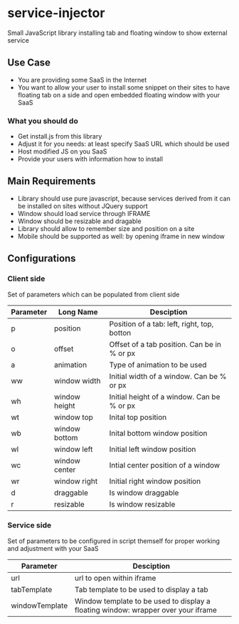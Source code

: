 # service-injector
Small JavaScript library installing tab and floating window to show external service

## Use Case

* You are providing some SaaS in the Internet
* You want to allow your user to install some snippet on their sites to have floating tab on a side and open embedded floating window with your SaaS

### What you should do

* Get install.js from this library
* Adjust it for you needs: at least specify SaaS URL which should be used
* Host modified JS on you SaaS
* Provide your users with information how to install


## Main Requirements

* Library should use pure javascript, because services derived from it can be installed on sites without JQuery support
* Window should load service through IFRAME
* Window should be resizable and dragable
* Library should allow to remember size and position on a site
* Mobile should be supported as well: by opening iframe in new window

## Configurations

### Client side

Set of parameters which can be populated from client side

| Parameter | Long Name | Desciption |
|-----------|-----------|------------|
| p | position | Position of a tab: left, right, top, botton |
| o | offset | Offset of a tab position. Can be in % or px |
| a  | animation | Type of animation to be used |
| ww | window width | Initial width of a window. Can be % or px | 
| wh | window height | Initial height of a window. Can be % or px |
| wt | window top | Inital top position |
| wb | window bottom | Inital bottom window position |
| wl | window left | Initial left window position |
| wc | window center | Intial center position of a window |
| wr | window right | Initial right window position |
| d | draggable | Is window draggable |
| r | resizable | Is window resizable |

### Service side

Set of parameters to be configured in script themself for proper working and adjustment with your SaaS

| Parameter | Desciption |
|-----------|------------|
| url | url to open within iframe |
| tabTemplate | Tab template to be used to display a tab |
| windowTemplate | Window template to be used to display a floating window: wrapper over your iframe |
